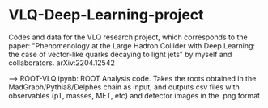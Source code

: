# VLQ-Deep-Learning-project
Codes and data for the VLQ research project, which corresponds to the paper: "Phenomenology at the Large Hadron Collider with Deep Learning: the case of vector-like quarks decaying to light jets" by myself and collaborators. arXiv:2204.12542 

--> ROOT-VLQ.ipynb: ROOT Analysis code. Takes the roots obtained in the MadGraph/Pythia8/Delphes chain as input, and outputs csv files with observables (pT, masses, MET, etc) and detector images in the .png format

